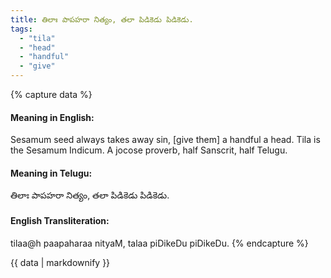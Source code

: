 ```yaml
---
title: తిలాః పాపహరా నిత్యం, తలా పిడికెడు పిడికెడు.
tags:
  - "tila"
  - "head"
  - "handful"
  - "give"
---
```


{% capture data %}
#### Meaning in English:
Sesamum seed always takes away sin, [give them] a handful a head.
Tila is the Sesamum Indicum.
A jocose proverb, half Sanscrit, half Telugu.

#### Meaning in Telugu:
తిలాః పాపహరా నిత్యం, తలా పిడికెడు పిడికెడు.

#### English Transliteration:
tilaa@h paapaharaa nityaM, talaa piDikeDu piDikeDu.
{% endcapture %}

<div class="notice">{{ data | markdownify }}</div>

